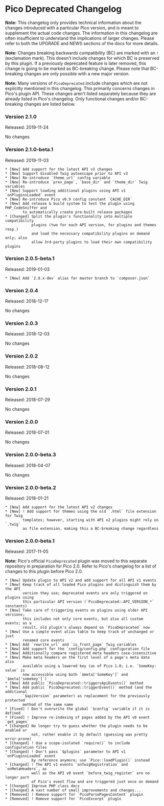 Pico Deprecated Changelog
=========================

**Note:** This changelog only provides technical information about the changes
          introduced with a particular Pico version, and is meant to supplement
          the actual code changes. The information in this changelog are often
          insufficient to understand the implications of larger changes. Please
          refer to both the UPGRADE and NEWS sections of the docs for more
          details.

**Note:** Changes breaking backwards compatibility (BC) are marked with an `!`
          (exclamation mark). This doesn't include changes for which BC is
          preserved by this plugin. If a previously deprecated feature is later
          removed, this change is going to be marked as BC-breaking change.
          Please note that BC-breaking changes are only possible with a new
          major version.

**Note:** Many versions of `PicoDeprecated` include changes which are not
          explicitly mentioned in this changelog. This primarily concerns
          changes in Pico's plugin API. These changes aren't listed separately
          because they are already listed in Pico's changelog. Only functional
          changes and/or BC-breaking changes are listed below.

### Version 2.1.0
Released: 2019-11-24

No changes

### Version 2.1.0-beta.1
Released: 2019-11-03

```
* [New] Add support for the latest API v3 changes
* [New] Support disabled Twig autoescape prior to API v3
* [New] Re-introduce `theme_url` config variable
* [New] Re-introduce `prev_page`, `base_dir` and `theme_dir` Twig variables
* [New] Support loading additional plugins using API v1 `onPluginsLoaded` event
* [New] Re-introduce Pico v0.9 config constant `CACHE_DIR`
* [New] Add release & build system to test the plugin using PHP_CodeSniffer and
        to automatically create pre-built release packages
* [Changed] Split the plugin's functionality into multiple compatibility
            plugins (two for each API version, for plugins and themes resp.)
            and load the necessary compatibility plugins on demand only; also
            allow 3rd-party plugins to load their own compatibility plugins
```

### Version 2.0.5-beta.1
Released: 2019-01-03

```
* [New] Add `2.0.x-dev` alias for master branch to `composer.json`
```

### Version 2.0.4
Released: 2018-12-17

No changes

### Version 2.0.3
Released: 2018-12-03

No changes

### Version 2.0.2
Released: 2018-08-12

No changes

### Version 2.0.1
Released: 2018-07-29

No changes

### Version 2.0.0
Released: 2018-07-01

No changes

### Version 2.0.0-beta.3
Released: 2018-04-07

No changes

### Version 2.0.0-beta.2
Released: 2018-01-21

```
* [New] Add support for the latest API v2 changes
* [New] ! Add support for themes using the old `.html` file extension for Twig
        templates; however, starting with API v2 plugins might rely on `.twig`
        as file extension, making this a BC-breaking change regardless
```

### Version 2.0.0-beta.1
Released: 2017-11-05

**Note:** Pico's official `PicoDeprecated` plugin was moved to this separate
          repository in preparation for Pico 2.0. Refer to Pico's changelog for
          a list of changes to this plugin before Pico 2.0.

```
* [New] Update plugin to API v2 and add support for all API v1 events
* [New] Keep track of all loaded Pico plugins and distinguish them by the API
        version they use; deprecated events are only triggered on plugins using
        this particular API version (`PicoDeprecated::API_VERSION_*` constants)
* [New] Take care of triggering events on plugins using older API versions;
        this includes not only core events, but also all custom events; as a
        result, old plugin's always depend on `PicoDeprecated` now
* [New] Use a simple event alias table to keep track of unchanged or just
        renamed core events
* [New] Add `rewrite_url` and `is_front_page` Twig variables
* [New] Add support for the `config/config.php` configuration file
* [New] Additionally compare registered meta headers case-insensitive
* [New] Make meta headers on the first level of a page's meta data also
        available using a lowered key (as of Pico 1.0; i.e. `SomeKey: value` is
        now accessible using both `$meta['SomeKey']` and `$meta['somekey']`)
* [New] Add public `PicoDeprecated::triggersApiEvents()` method
* [New] Add public `PicoDeprecated::triggerEvent()` method (and the additional
        `$apiVersion` parameter) as replacement for the previously protected
        method of the same name
* [Fixed] ! Don't overwrite the global `$config` variable if it is defined
* [Fixed] ! Improve re-indexing of pages added by the API v0 event `get_pages`
* [Changed] No longer try to guess whether the plugin needs to be enabled or
            not, rather enable it by default (guessing was pretty error-prone)
* [Changed] ! Use a scope-isolated `require()` to include configuration files
* [Changed] ! Don't pass `$plugins` parameter to API v1 `onPluginsLoaded` event
            by reference anymore; use `Pico::loadPlugin()` instead
* [Changed] ! The API v1 events `onTwigRegistration` and `onMetaHeaders`, as
            well as the API v0 event `before_twig_register` are no longer part
            of Pico's event flow and are triggered just once on demand
* [Changed] Improve PHP class docs
* [Changed] A vast number of small improvements and changes...
* [Removed] ! Remove support for `PicoParsePagesContent` plugin
* [Removed] ! Remove support for `PicoExcerpt` plugin
```
